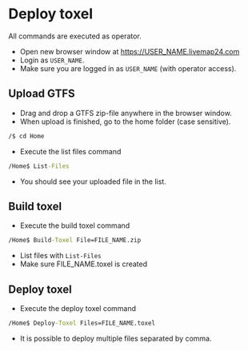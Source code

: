 # Deploy toxel

All commands are executed as operator.

* Open new browser window at https://USER_NAME.livemap24.com
* Login as ``USER_NAME``.
* Make sure you are logged in as ``USER_NAME`` (with operator access).

## Upload GTFS
* Drag and drop a GTFS zip-file anywhere in the browser window.
* When upload is finished, go to the home folder (case sensitive).
```cmd
/$ cd Home
```
* Execute the list files command
```cmd
/Home$ List-Files
```
* You should see your uploaded file in the list.

## Build toxel
* Execute the build toxel command
```cmd
/Home$ Build-Toxel File=FILE_NAME.zip
```
* List files with ``List-Files``
* Make sure FILE_NAME.toxel is created

## Deploy toxel
* Execute the deploy toxel command
```cmd
/Home$ Deploy-Toxel Files=FILE_NAME.toxel
```
* It is possible to deploy multiple files separated by comma.

